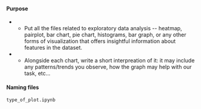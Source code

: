 #### Purpose

* * Put all the files related to exploratory data analysis -- heatmap, pairplot, bar chart, pie chart, histograms, bar graph, or any other forms of visualization that offers insightful information about features in the dataset.
* * Alongside each chart, write a short interpreation of it: it may include any patterns/trends you observe, how the graph may help with our task, etc...

#### Naming files

`type_of_plot.ipynb`
